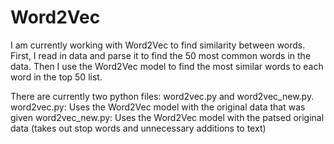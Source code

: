 # Word2Vec
I am currently working with Word2Vec to find similarity between words. First, I read in data and parse it to find the 50 most common
words in the data. Then I use the Word2Vec model to find the most similar words to each word in the top 50 list. 

There are currently two python files: word2vec.py and word2vec_new.py. 
word2vec.py: Uses the Word2Vec model with the original data that was given
word2vec_new.py: Uses the Word2Vec model with the patsed original data (takes out stop words and unnecessary additions to text)
